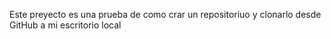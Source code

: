 Este preyecto es una prueba de como crar un repositoriuo y clonarlo desde GitHub a mi escritorio local